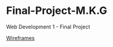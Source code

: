 # Final-Project-M.K.G
Web Development 1 - Final Project

[Wireframes](https://whimsical.com/final-project-37DUVg6H2NKyqE6xgjMSdJ)
